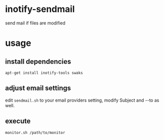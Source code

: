 # inotify-sendmail
send mail if files are modified

# usage

## install dependencies
```
apt-get install inotify-tools swaks
```

## adjust email settings
edit `sendmail.sh` to your email providers setting, modify Subject and --to as well.

## execute
`monitor.sh /path/to/monitor`
